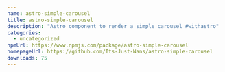```yaml
---
name: astro-simple-carousel
title: astro-simple-carousel
description: "Astro component to render a simple carousel #withastro"
categories:
  - uncategorized
npmUrl: https://www.npmjs.com/package/astro-simple-carousel
homepageUrl: https://github.com/Its-Just-Nans/astro-simple-carousel
downloads: 75
---
```

